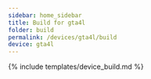 ```yaml
---
sidebar: home_sidebar
title: Build for gta4l
folder: build
permalink: /devices/gta4l/build
device: gta4l
---
```

{% include templates/device_build.md %}

